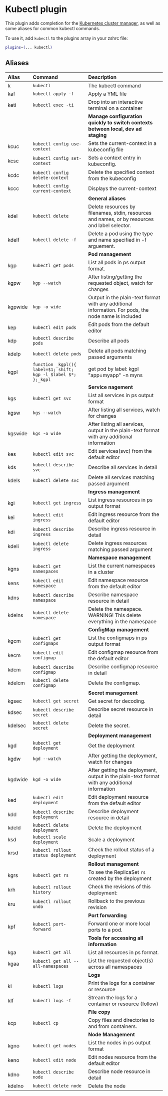 # Kubectl plugin

This plugin adds completion for the [Kubernetes cluster manager](https://kubernetes.io/docs/reference/kubectl/kubectl/),
as well as some aliases for common kubectl commands.

To use it, add `kubectl` to the plugins array in your zshrc file:

```zsh
plugins=(... kubectl)
```

## Aliases

| Alias   | Command                                                        | Description                                                                                          |
|:--------|:---------------------------------------------------------------|:-----------------------------------------------------------------------------------------------------|
| k       | `kubectl`                                                      | The kubectl command                                                                                  |
| kaf     | `kubectl apply -f`                                             | Apply a YML file                                                                                     |
| keti    | `kubectl exec -ti`                                             | Drop into an interactive terminal on a container                                                     |
|         |                                                                | **Manage configuration quickly to switch contexts between local, dev ad staging**                    |
| kcuc    | `kubectl config use-context`                                   | Sets the current-context in a kubeconfig file                                                        |
| kcsc    | `kubectl config set-context`                                   | Sets a context entry in kubeconfig.                                                                  |
| kcdc    | `kubectl config delete-context`                                | Delete the specified context from the kubeconfig                                                     |
| kccc    | `kubectl config current-context`                               | Displays the current-context                                                                         |
|         |                                                                | **General aliases**                                                                                  |
| kdel    | `kubectl delete`                                               | Delete resources by filenames, stdin, resources and names, or by resources and label selector.       |
| kdelf   | `kubectl delete -f`                                            | Delete a pod using the type and name specified in -f arguement.                                      |
|         |                                                                | **Pod management**                                                                                   |
| kgp     | `kubectl get pods`                                             | List all pods in ps output format.                                                                   |
| kgpw    | `kgp --watch`                                                  | After listing/getting the requested object, watch for changes                                        |
| kgpwide | `kgp -o wide`                                                  | Output in the plain-text format with any additional information. For pods, the node name is included |
| kep     | `kubectl edit pods`                                            | Edit pods from the default editor                                                                    |
| kdp     | `kubectl describe pods`                                        | Describe all pods                                                                                    |
| kdelp   | `kubectl delete pods`                                          | Delete all pods matching passed arguments                                                            |
| kgpl    | `function _kgpl(){ label=$1; shift; kgp -l $label $*; };_kgpl` | get pod by label: kgpl "app=myapp" -n myns                                                           |
|         |                                                                | **Service nagement**                                                                                 |
| kgs     | `kubectl get svc`                                              | List all services in ps output format                                                                |
| kgsw    | `kgs --watch`                                                  | After listing all services, watch for changes                                                        |
| kgswide | `kgs -o wide`                                                  | After listing all services, output in the plain-text format with any additional information          |
| kes     | `kubectl edit svc`                                             | Edit services(svc) from the default editor                                                           |
| kds     | `kubectl describe svc`                                         | Describe all services in detail                                                                      |
| kdels   | `kubectl delete svc`                                           | Delete all services matching passed argument                                                         |
|         |                                                                | **Ingress management**                                                                               |
| kgi     | `kubectl get ingress`                                          | List ingress resources in ps output format                                                           |
| kei     | `kubectl edit ingress`                                         | Edit ingress resource from the default editor                                                        |
| kdi     | `kubectl describe ingress`                                     | Describe ingress resource in detail                                                                  |
| kdeli   | `kubectl delete ingress`                                       | Delete ingress resources matching passed argument                                                    |
|         |                                                                | **Namespace management**                                                                             |
| kgns    | `kubectl get namespaces`                                       | List the current namespaces in a cluster                                                             |
| kens    | `kubectl edit namespace`                                       | Edit namespace resource from the default editor                                                      |
| kdns    | `kubectl describe namespace`                                   | Describe namespace resource in detail                                                                |
| kdelns  | `kubectl delete namespace`                                     | Delete the namespace. WARNING! This delete everything in the namespace                               |
|         |                                                                | **ConfigMap management**                                                                             |
| kgcm    | `kubectl get configmaps`                                       | List the configmaps in ps output format                                                              |
| kecm    | `kubectl edit configmap`                                       | Edit configmap resource from the default editor                                                      |
| kdcm    | `kubectl describe configmap`                                   | Describe configmap resource in detail                                                                |
| kdelcm  | `kubectl delete configmap`                                     | Delete the configmap.                                                                                |
|         |                                                                | **Secret management**                                                                                |
| kgsec   | `kubectl get secret`                                           | Get secret for decoding.                                                                             |
| kdsec   | `kubectl describe secret`                                      | Describe secret resource in detail                                                                   |
| kdelsec | `kubectl delete secret`                                        | Delete the secret.                                                                                   |
|         |                                                                | **Deployment management**                                                                            |
| kgd     | `kubectl get deployment`                                       | Get the deployment                                                                                   |
| kgdw    | `kgd --watch`                                                  | After getting the deployment, watch for changes                                                      |
| kgdwide | `kgd -o wide`                                                  | After getting the deployment, output in the plain-text format with any additional information        |
| ked     | `kubectl edit deployment`                                      | Edit deployment resource from the default editor                                                     |
| kdd     | `kubectl describe deployment`                                  | Describe deployment resource in detail                                                               |
| kdeld   | `kubectl delete deployment`                                    | Delete the deployment                                                                                |
| ksd     | `kubectl scale deployment`                                     | Scale a deployment                                                                                   |
| krsd    | `kubectl rollout status deployment`                            | Check the rollout status of a deployment                                                             |
|         |                                                                | **Rollout management**                                                                               |
| kgrs    | `kubectl get rs`                                               | To see the ReplicaSet `rs` created by the deployment                                                 |
| krh     | `kubectl rollout history`                                      | Check the revisions of this deployment:                                                              |
| kru     | `kubectl rollout undo`                                         | Rollback to the previous revision                                                                    |
|         |                                                                | **Port forwarding**                                                                                  |
| kpf     | `kubectl port-forward`                                         | Forward one or more local ports to a pod.                                                            |
|         |                                                                | **Tools for accessing all information**                                                              |
| kga     | `kubectl get all`                                              | List all resources in ps format.                                                                     |
| kgaa    | `kubectl get all --all-namespaces`                             | List the requested object(s) across all namespaces                                                   |
|         |                                                                | **Logs**                                                                                             |
| kl      | `kubectl logs`                                                 | Print the logs for a container or resource                                                           |
| klf     | `kubectl logs -f`                                              | Stream the logs for a container or resource (follow)                                                 |
|         |                                                                | **File copy**                                                                                        |
| kcp     | `kubectl cp`                                                   | Copy files and directories to and from containers.                                                   |
|         |                                                                | **Node Management**                                                                                  |
| kgno    | `kubectl get nodes`                                            | List the nodes in ps output format                                                                   |
| keno    | `kubectl edit node`                                            | Edit nodes resource from the default editor                                                          |
| kdno    | `kubectl describe node`                                        | Describe node resource in detail                                                                     |
| kdelno  | `kubectl delete node`                                          | Delete the node                                                                                      |


